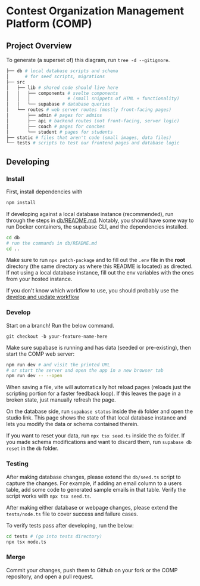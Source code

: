 # Contest Organization Management Platform (COMP)

## Project Overview


To generate (a superset of) this diagram, run `tree -d --gitignore`.

```bash
├── db # local database scripts and schema
│      # for seed scripts, migrations
├── src
│   ├── lib # shared code should live here
│   │   ├── components # svelte components
│   │   │              # (small snippets of HTML + functionality)
│   │   └── supabase # database queries
│   └── routes # web server routes (mostly front-facing pages)
│       ├── admin # pages for admins
│       ├── api # backend routes (not front-facing, server logic)
│       ├── coach # pages for coaches
│       └── student # pages for students
├── static # files that aren't code (small images, data files)
└── tests # scripts to test our frontend pages and database logic
```

## Developing

### Install

First, install dependencies with
```bash
npm install
```

If developing against a local database instance (recommended), run through the
steps in [db/README.md](./db/README.md). Notably, you should have some way to
run Docker containers, the supabase CLI, and the dependencies installed.

```bash
cd db
# run the commands in db/README.md
cd ..
```

Make sure to run `npx patch-package` and to fill out the `.env` file in the
**root** directory (the same directory as where this README is located) as
directed. If not using a local database instance, fill out the env variables
with the ones from your hosted instance.

If you don't know which workflow to use, you should probably use the
[develop and update workflow](./db/README.md#devupdate-workflow)

### Develop

Start on a branch! Run the below command.
```
git checkout -b your-feature-name-here
```

Make sure supabase is running and has data (seeded or pre-existing), then start
the COMP web server:

```bash
npm run dev # and visit the printed URL
# or start the server and open the app in a new browser tab
npm run dev -- --open
```

When saving a file, vite will automatically hot reload pages (reloads just the
scripting portion for a faster feedback loop). If this leaves the page in a
broken state, just manually refresh the page.


On the database side, run `supabase status` inside the `db` folder and open
the studio link. This page shows the state of that local database instance
and lets you modify the data or schema contained therein.

If you want to reset your data, run `npx tsx seed.ts` inside the `db` folder.
If you made schema modifications and want to discard them, run
`supabase db reset` in the `db` folder.

### Testing

After making database changes, please extend the `db/seed.ts` script to capture
the changes. For example, if adding an email column to a users table, add some
code to generated sample emails in that table. Verify the script works with
`npx tsx seed.ts`.

After making either database or webpage changes, please extend the `tests/node.ts`
file to cover success and failure cases. 

To verify tests pass after developing, run the below:
```bash
cd tests # (go into tests directory)
npx tsx node.ts
```

### Merge

Commit your changes, push them to Github on your fork or the COMP repository,
and open a pull request. 


<!--
## Building

To create a production version of your app:

```bash
npm run build
```

You can preview the production build with `npm run preview`.

> To deploy your app, you may need to install an [adapter](https://kit.svelte.dev/docs/adapters) for your target environment.
-->

